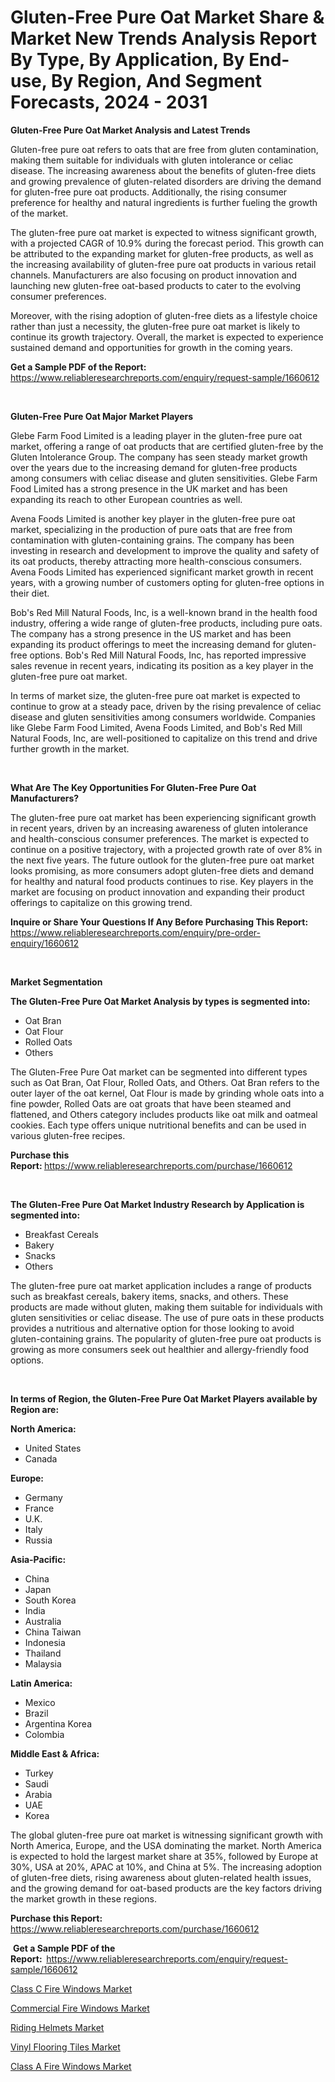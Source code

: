 <p><h1>Gluten-Free Pure Oat Market Share & Market New Trends Analysis Report By Type, By Application, By End-use, By Region, And Segment Forecasts, 2024 - 2031</h1></p><p><strong>Gluten-Free Pure Oat Market Analysis and Latest Trends</strong></p>
<p><p>Gluten-free pure oat refers to oats that are free from gluten contamination, making them suitable for individuals with gluten intolerance or celiac disease. The increasing awareness about the benefits of gluten-free diets and growing prevalence of gluten-related disorders are driving the demand for gluten-free pure oat products. Additionally, the rising consumer preference for healthy and natural ingredients is further fueling the growth of the market.</p><p>The gluten-free pure oat market is expected to witness significant growth, with a projected CAGR of 10.9% during the forecast period. This growth can be attributed to the expanding market for gluten-free products, as well as the increasing availability of gluten-free pure oat products in various retail channels. Manufacturers are also focusing on product innovation and launching new gluten-free oat-based products to cater to the evolving consumer preferences.</p><p>Moreover, with the rising adoption of gluten-free diets as a lifestyle choice rather than just a necessity, the gluten-free pure oat market is likely to continue its growth trajectory. Overall, the market is expected to experience sustained demand and opportunities for growth in the coming years.</p></p>
<p><strong>Get a Sample PDF of the Report:&nbsp;</strong> <a href="https://www.reliableresearchreports.com/enquiry/request-sample/1660612">https://www.reliableresearchreports.com/enquiry/request-sample/1660612</a></p>
<p>&nbsp;</p>
<p><strong>Gluten-Free Pure Oat Major Market Players</strong></p>
<p><p>Glebe Farm Food Limited is a leading player in the gluten-free pure oat market, offering a range of oat products that are certified gluten-free by the Gluten Intolerance Group. The company has seen steady market growth over the years due to the increasing demand for gluten-free products among consumers with celiac disease and gluten sensitivities. Glebe Farm Food Limited has a strong presence in the UK market and has been expanding its reach to other European countries as well.</p><p>Avena Foods Limited is another key player in the gluten-free pure oat market, specializing in the production of pure oats that are free from contamination with gluten-containing grains. The company has been investing in research and development to improve the quality and safety of its oat products, thereby attracting more health-conscious consumers. Avena Foods Limited has experienced significant market growth in recent years, with a growing number of customers opting for gluten-free options in their diet.</p><p>Bob's Red Mill Natural Foods, Inc, is a well-known brand in the health food industry, offering a wide range of gluten-free products, including pure oats. The company has a strong presence in the US market and has been expanding its product offerings to meet the increasing demand for gluten-free options. Bob's Red Mill Natural Foods, Inc, has reported impressive sales revenue in recent years, indicating its position as a key player in the gluten-free pure oat market.</p><p>In terms of market size, the gluten-free pure oat market is expected to continue to grow at a steady pace, driven by the rising prevalence of celiac disease and gluten sensitivities among consumers worldwide. Companies like Glebe Farm Food Limited, Avena Foods Limited, and Bob's Red Mill Natural Foods, Inc, are well-positioned to capitalize on this trend and drive further growth in the market.</p></p>
<p>&nbsp;</p>
<p><strong>What Are The Key Opportunities For Gluten-Free Pure Oat Manufacturers?</strong></p>
<p><p>The gluten-free pure oat market has been experiencing significant growth in recent years, driven by an increasing awareness of gluten intolerance and health-conscious consumer preferences. The market is expected to continue on a positive trajectory, with a projected growth rate of over 8% in the next five years. The future outlook for the gluten-free pure oat market looks promising, as more consumers adopt gluten-free diets and demand for healthy and natural food products continues to rise. Key players in the market are focusing on product innovation and expanding their product offerings to capitalize on this growing trend.</p></p>
<p><strong>Inquire or Share Your Questions If Any Before Purchasing This Report:</strong> <a href="https://www.reliableresearchreports.com/enquiry/pre-order-enquiry/1660612">https://www.reliableresearchreports.com/enquiry/pre-order-enquiry/1660612</a></p>
<p>&nbsp;</p>
<p><strong>Market Segmentation</strong></p>
<p><strong>The Gluten-Free Pure Oat Market Analysis by types is segmented into:</strong></p>
<p><ul><li>Oat Bran</li><li>Oat Flour</li><li>Rolled Oats</li><li>Others</li></ul></p>
<p><p>The Gluten-Free Pure Oat market can be segmented into different types such as Oat Bran, Oat Flour, Rolled Oats, and Others. Oat Bran refers to the outer layer of the oat kernel, Oat Flour is made by grinding whole oats into a fine powder, Rolled Oats are oat groats that have been steamed and flattened, and Others category includes products like oat milk and oatmeal cookies. Each type offers unique nutritional benefits and can be used in various gluten-free recipes.</p></p>
<p><strong>Purchase this Report:&nbsp;</strong><a href="https://www.reliableresearchreports.com/purchase/1660612">https://www.reliableresearchreports.com/purchase/1660612</a></p>
<p>&nbsp;</p>
<p><strong>The Gluten-Free Pure Oat Market Industry Research by Application is segmented into:</strong></p>
<p><ul><li>Breakfast Cereals</li><li>Bakery</li><li>Snacks</li><li>Others</li></ul></p>
<p><p>The gluten-free pure oat market application includes a range of products such as breakfast cereals, bakery items, snacks, and others. These products are made without gluten, making them suitable for individuals with gluten sensitivities or celiac disease. The use of pure oats in these products provides a nutritious and alternative option for those looking to avoid gluten-containing grains. The popularity of gluten-free pure oat products is growing as more consumers seek out healthier and allergy-friendly food options.</p></p>
<p>&nbsp;</p>
<p><strong>In terms of Region, the Gluten-Free Pure Oat Market Players available by Region are:</strong></p>
<p>
    <p> <strong> North America: </strong>
        <ul>
            <li>United States</li>
            <li>Canada</li>
        </ul>
        </p> 
    <p> <strong> Europe: </strong>
        <ul>
            <li>Germany</li>
            <li>France</li>
            <li>U.K.</li>
            <li>Italy</li>
            <li>Russia</li>
        </ul>
        </p> 
    <p> <strong> Asia-Pacific: </strong>
        <ul>
            <li>China</li>
            <li>Japan</li>
            <li>South Korea</li>
            <li>India</li>
            <li>Australia</li>
            <li>China Taiwan</li>
            <li>Indonesia</li>
            <li>Thailand</li>
            <li>Malaysia</li>
        </ul>
        </p> 
    <p> <strong> Latin America: </strong>
        <ul>
            <li>Mexico</li>
            <li>Brazil</li>
            <li>Argentina Korea</li>
            <li>Colombia</li>
        </ul>
        </p> 
    <p> <strong> Middle East & Africa: </strong>
        <ul>
            <li>Turkey</li>
            <li>Saudi</li>
            <li>Arabia</li>
            <li>UAE</li>
            <li>Korea</li>
        </ul>
    </p>
    </p>
<p><p>The global gluten-free pure oat market is witnessing significant growth with North America, Europe, and the USA dominating the market. North America is expected to hold the largest market share at 35%, followed by Europe at 30%, USA at 20%, APAC at 10%, and China at 5%. The increasing adoption of gluten-free diets, rising awareness about gluten-related health issues, and the growing demand for oat-based products are the key factors driving the market growth in these regions.</p></p>
<p><strong>Purchase this Report: </strong><a href="https://www.reliableresearchreports.com/purchase/1660612">https://www.reliableresearchreports.com/purchase/1660612</a></p>
<p>&nbsp;<strong>Get a Sample PDF of the Report:&nbsp;&nbsp;</strong><a href="https://www.reliableresearchreports.com/enquiry/request-sample/1660612">https://www.reliableresearchreports.com/enquiry/request-sample/1660612</a></p>
<p><strong></strong></p>
<p><p><a href="https://military-diascia-e68.notion.site/Class-C-Fire-Windows-Market-Size-Growth-and-Forecast-from-2024-2031-94d5a73a679546648dc28641bd1515d9">Class C Fire Windows Market</a></p><p><a href="https://meowing-canidae-761.notion.site/Commercial-Fire-Windows-Market-Dynamics-2024-2031-Also-about-Its-Market-Trends-Projections-and-Op-395d4304b4804091984be81c58a4e32a">Commercial Fire Windows Market</a></p><p><a href="https://view.publitas.com/reportprime-1/riding-helmets-market-size-share-trends-analysis-report-by-material-by-type-by-end-user-by-region-and-segment-forecasts-2024-2031/">Riding Helmets Market</a></p><p><a href="https://view.publitas.com/reportprime-1/vinyl-flooring-tiles-market-research-report-forecasted-for-period-from-2024-2031-by-market-type-market-application-and-region/">Vinyl Flooring Tiles Market</a></p><p><a href="https://sudsy-motorcycle-bbc.notion.site/Class-A-Fire-Windows-Market-Size-and-Growth-Market-Segmentation-Regional-and-Country-Breakdowns-a-e92205c2f512487f830ac6c9833c9e9b">Class A Fire Windows Market</a></p></p>